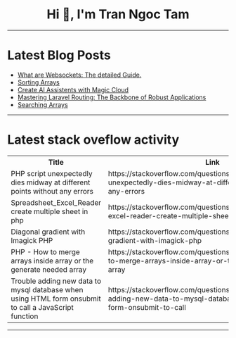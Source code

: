 <h1 align="center">Hi 👋, I'm Tran Ngoc Tam</h1>

---

# Latest Blog Posts 
<!-- BLOG-POST-LIST:START -->
- [What are Websockets: The detailed Guide.](https://dev.to/alakkadshaw/what-are-websockets-the-detailed-guide-3hke)
- [Sorting Arrays](https://dev.to/paulike/sorting-arrays-25n4)
- [Create AI Assistents with Magic Cloud](https://dev.to/polterguy/create-ai-assistents-with-magic-cloud-3njm)
- [Mastering Laravel Routing: The Backbone of Robust Applications](https://dev.to/luxauto/mastering-laravel-routing-the-backbone-of-robust-applications-cm5)
- [Searching Arrays](https://dev.to/paulike/searching-arrays-4fb7)
<!-- BLOG-POST-LIST:END -->

---

# Latest stack oveflow activity
<table>
  <tr><th>Title</th><th>Link</th></tr>
  <!-- STACKOVERFLOW:START --><tr><td>PHP script unexpectedly dies midway at different points without any errors</td><td>https://stackoverflow.com/questions/78544974/php-script-unexpectedly-dies-midway-at-different-points-without-any-errors</td></tr><tr><td>Spreadsheet_Excel_Reader create multiple sheet in php</td><td>https://stackoverflow.com/questions/78544904/spreadsheet-excel-reader-create-multiple-sheet-in-php</td></tr><tr><td>Diagonal gradient with Imagick PHP</td><td>https://stackoverflow.com/questions/78544798/diagonal-gradient-with-imagick-php</td></tr><tr><td>PHP - How to merge arrays inside array or the generate needed array</td><td>https://stackoverflow.com/questions/78544781/php-how-to-merge-arrays-inside-array-or-the-generate-needed-array</td></tr><tr><td>Trouble adding new data to mysql database when using HTML form onsubmit to call a JavaScript function</td><td>https://stackoverflow.com/questions/78544739/trouble-adding-new-data-to-mysql-database-when-using-html-form-onsubmit-to-call</td></tr><!-- STACKOVERFLOW:END -->
</table>

---


